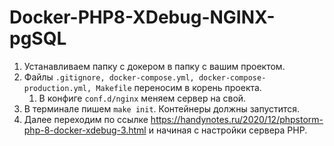 # Docker-PHP8-XDebug-NGINX-pgSQL

1. Устанавливаем папку с докером в папку с вашим проектом.
2. Файлы `.gitignore, docker-compose.yml, docker-compose-production.yml, Makefile` переносим в корень проекта.
    1. В конфиге `conf.d/nginx` меняем сервер на свой.
3. В терминале пишем `make init`. Контейнеры должны запустится.
4. Далее переходим по ссылке https://handynotes.ru/2020/12/phpstorm-php-8-docker-xdebug-3.html и начиная с настройки сервера PHP.

